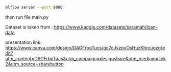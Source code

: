 ```zsh
mlflow server --port 8080
```

then run file main.py

Dataset is taken from : https://www.kaggle.com/datasets/saramah/loan-data

presentation link: https://www.canva.com/design/DAGFrboTucs/qc7oJvzpvOsHuzKhrcugzg/edit?utm_content=DAGFrboTucs&utm_campaign=designshare&utm_medium=link2&utm_source=sharebutton

